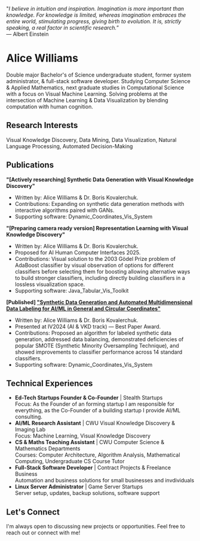 "*I believe in intuition and inspiration. Imagination is more important than knowledge. For knowledge is limited, whereas imagination embraces the entire world, stimulating progress, giving birth to evolution. It is, strictly speaking, a real factor in scientific research.*”  
― Albert Einstein

# Alice Williams

Double major Bachelor's of Science undergraduate student, former system administrator, & full-stack software developer. Studying Computer Science & Applied Mathematics, next graduate studies in Computational Science with a focus on Visual Machine Learning. Solving problems at the intersection of Machine Learning & Data Visualization by blending computation with human cognition.

## Research Interests
Visual Knowledge Discovery, Data Mining, Data Visualization, Natural Language Processing, Automated Decision-Making

## Publications

**"[Actively researching] Synthetic Data Generation with Visual Knowledge Discovery"**
- Written by: Alice Williams & Dr. Boris Kovalerchuk.
- Contributions: Expanding on synthetic data generation methods with interactive algorithms paired with GANs.
- Supporting software: Dynamic_Coordinates_Vis_System

**"[Preparing camera ready version] Representation Learning with Visual Knowledge Discovery"**
- Written by: Alice Williams & Dr. Boris Kovalerchuk.
- Proposed for AI Human Computer Interfaces 2025.
- Contributions: Visual solution to the 2003 Gödel Prize problem of AdaBoost classifier by visual observation of options for different classifiers before selecting them for boosting allowing alternative ways to build stronger classifiers, including directly building classifiers in a lossless visualization space.
- Supporting software: Java_Tabular_Vis_Toolkit

**[Published] ["Synthetic Data Generation and Automated Multidimensional Data Labeling for AI/ML in General and Circular Coordinates"](https://arxiv.org/abs/2409.02079)**
- Written by: Alice Williams & Dr. Boris Kovalerchuk.
- Presented at IV2024 (AI & VKD track) — Best Paper Award.
- Contributions: Proposed an algorithm for labeled synthetic data generation, addressed data balancing, demonstrated deficiencies of popular SMOTE (Synthetic Minority Oversampling Technique), and showed improvements to classifier performance across 14 standard classifiers.
- Supporting software: Dynamic_Coordinates_Vis_System

## Technical Experiences
- **Ed-Tech Startups Founder & Co-Founder** | Stealth Startups    
  Focus: As the Founder of an forming startup I am responsible for everything, as the Co-Founder of a building startup I provide AI/ML consulting.
- **AI/ML Research Assistant** | CWU Visual Knowledge Discovery & Imaging Lab  
  Focus: Machine Learning, Visual Knowledge Discovery
- **CS & Maths Teaching Assistant** | CWU Computer Science & Mathematics Departments  
  Courses: Computer Architecture, Algorithm Analysis, Mathematical Computing, Undergraduate CS Course Tutor
- **Full-Stack Software Developer** | Contract Projects & Freelance Business  
  Automation and business solutions for small businesses and invdividuals
- **Linux Server Administrator** | Game Server Startups  
  Server setup, updates, backup solutions, software support

## Let's Connect
I'm always open to discussing new projects or opportunities. Feel free to reach out or connect with me!
